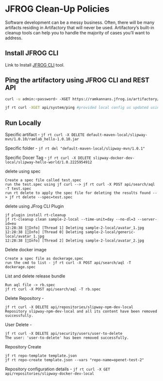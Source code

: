
# JFROG Clean-Up Policies

Software development can be a messy business. Often, there will be many artifacts residing in Artifactory that will never be used. 
Artifactory’s built-in cleanup tools can help you to handle the majority of cases you’ll want to address.


## Install JFROG CLI
Link to Install [JFROG CLI](https://jfrog.com/getcli/) tool. 


## Ping the artifactory using JFROG CLI and REST API
```bash
curl -u admin:<password> -XGET https://ramkannans.jfrog.io/artifactory/api/system/ping 

jf rt curl -XGET api/system/ping #provided local config us updated using jf c add.
```


## Run Locally

Specific artifact - `jf rt curl -X DELETE default-maven-local/slipway-mvn/1.0.10/ramlab_hello-1.0.10.jar`

Specific folder - `jf rt del "default-maven-local/slipway-mvn/1.0.1"`

Specific Docer Tag - `jf rt curl -X DELETE slipway-docker-dev-local/slipway-hello-world/1.0.2225954912`

delete using spec 
```
Create a spec file called test.spec
run the test.spec using jf curl --> jf rt curl -X POST api/search/aql -T test.spec
run rt delete to apply the spec file for deleting the results found --> jf rt delete --spec=test.spec
```

delete using JFrog CLI Plugin
```
jf plugin install rt-cleanup
jf rt-cleanup clean sample-2-local --time-unit=day --no-dl=3 --server-id=eu
12:28:38 [🔵Info] [Thread 1] Deleting sample-2-local/avatar_1.jpg
12:28:38 [🔵Info] [Thread 0] Deleting sample-2-local/generic-local/avatar_1.jpg
12:28:38 [🔵Info] [Thread 2] Deleting sample-2-local/avatar_2.jpg
```

Delete docker image 
```
Create a spec file as dockerage.spec 
run the cmd to list - jf rt curl -X POST api/search/aql -T dockerage.spec
```

List and delete release bundle 
```
Run aql file -> rb.spec
jf rt curl -X POST api/search/aql -T rb.spec
```

Delete Repository - 
```
jf rt curl -X DELETE api/repositories/slipway-npm-dev-local
Repository slipway-npm-dev-local and all its content have been removed successfully.
```

User Delete - 
```
jf rt curl -X DELETE api/security/users/user-to-delete
The user: 'user-to-delete' has been removed successfully.
```

Repository Create
```
jf rt repo-template template.json
jf rt repo-create template.json --vars "repo-name=openet-test-2"
```

Repository configuration details - `jf rt curl -X GET api/repositories/slipway-docker-dev-local`

